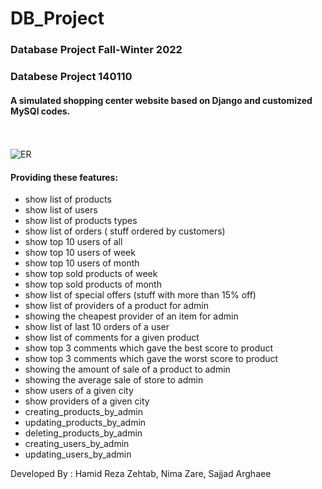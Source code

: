 # DB_Project
### Database Project Fall-Winter 2022

### Databese Project 140110


#### A simulated shopping center website based on Django and customized MySQl codes.
<br><br>
![ER](https://github.com/hamidzehtab/DB_Project/blob/main/relational_table_version_final.png)

#### Providing these features:
* show list of products
* show list of users
* show list of products types
* show list of orders ( stuff ordered by customers)
* show top 10 users of all
* show top 10 users of week
* show top 10 users of month
* show top sold products of week
* show top sold products of month
* show list of special offers (stuff with more than 15% off)
* show list of providers of a product for admin
* showing the cheapest provider of an item for admin
* show list of last 10 orders of a user
* show list of comments for a given product
* show top 3 comments which gave the best score to product
* show top 3 comments which gave the worst score to product
* showing the amount of sale of a product to admin
* showing the average sale of store to admin
* show users of a given city
* show providers of a given city
* creating_products_by_admin
* updating_products_by_admin
* deleting_products_by_admin
* creating_users_by_admin
* updating_users_by_admin

Developed By : Hamid Reza Zehtab, Nima Zare, Sajjad Arghaee

